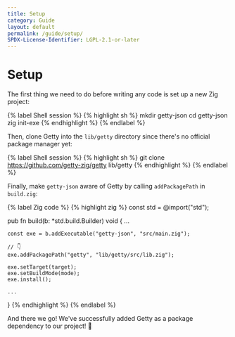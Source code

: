 ```yaml
---
title: Setup
category: Guide
layout: default
permalink: /guide/setup/
SPDX-License-Identifier: LGPL-2.1-or-later
---
```


# Setup

The first thing we need to do before writing any code is set up a new Zig project:

{% label Shell session %}
{% highlight sh %}
mkdir getty-json
cd getty-json
zig init-exe
{% endhighlight %}
{% endlabel %}

Then, clone Getty into the `lib/getty` directory since there's no official package manager yet:

{% label Shell session %}
{% highlight sh %}
git clone https://github.com/getty-zig/getty lib/getty
{% endhighlight %}
{% endlabel %}

Finally, make `getty-json` aware of Getty by calling `addPackagePath` in `build.zig`:

{% label Zig code %}
{% highlight zig %}
const std = @import("std");

pub fn build(b: *std.build.Builder) void {
    ...

    const exe = b.addExecutable("getty-json", "src/main.zig");

    // 👇
    exe.addPackagePath("getty", "lib/getty/src/lib.zig");

    exe.setTarget(target);
    exe.setBuildMode(mode);
    exe.install();

    ...
}
{% endhighlight %}
{% endlabel %}

And there we go! We've successfully added Getty as a package dependency to our project! 🥳
